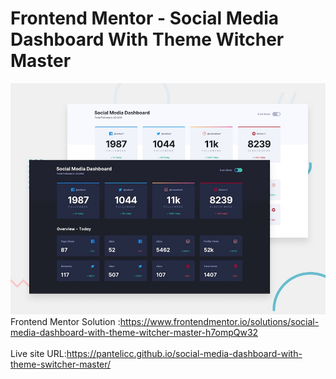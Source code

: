 # Frontend Mentor - Social Media Dashboard With Theme Witcher Master
![Design preview for the Social Media Dashboard With Theme Witcher Master coding challenge](./img/desktop-preview.jpg)</br>
Frontend Mentor Solution :https://www.frontendmentor.io/solutions/social-media-dashboard-with-theme-witcher-master-h7ompQw32</br></br>
Live site URL:https://pantelicc.github.io/social-media-dashboard-with-theme-switcher-master/

